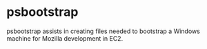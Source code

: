 # psbootstrap
psbootstrap assists in creating files needed to bootstrap a Windows machine for Mozilla development in EC2.
